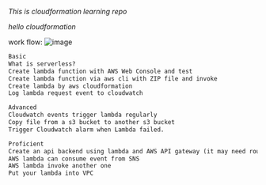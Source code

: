 *This is cloudformation learning repo*

*hello cloudformation*

work flow:
![image](https://github.com/Ma-Jiajie/AnyPictures/blob/master/hello-lambda.png)


```html
Basic
What is serverless?
Create lambda function with AWS Web Console and test
Create lambda function via aws cli with ZIP file and invoke
Create lambda by aws cloudformation
Log lambda request event to cloudwatch

Advanced
Cloudwatch events trigger lambda regularly
Copy file from a s3 bucket to another s3 bucket
Trigger Cloudwatch alarm when Lambda failed.

Proficient
Create an api backend using lambda and AWS API gateway (it may need route53)
AWS lambda can consume event from SNS
AWS lambda invoke another one
Put your lambda into VPC
```

